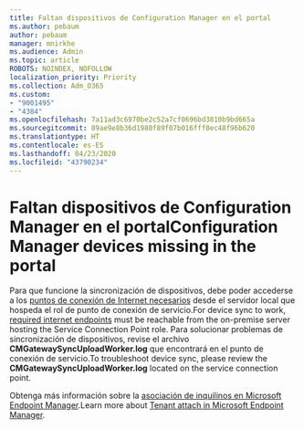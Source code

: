 ```yaml
---
title: Faltan dispositivos de Configuration Manager en el portal
ms.author: pebaum
author: pebaum
manager: mnirkhe
ms.audience: Admin
ms.topic: article
ROBOTS: NOINDEX, NOFOLLOW
localization_priority: Priority
ms.collection: Adm_O365
ms.custom:
- "9001495"
- "4384"
ms.openlocfilehash: 7a11ad3c6970be2c52a7cf0696bd3810b9bd665a
ms.sourcegitcommit: 89ae9e8b36d1980f89f07b016fff0ec48f96b620
ms.translationtype: HT
ms.contentlocale: es-ES
ms.lasthandoff: 04/23/2020
ms.locfileid: "43790234"
---
```

# <a name="configuration-manager-devices-missing-in-the-portal"></a><span data-ttu-id="2b7e4-102">Faltan dispositivos de Configuration Manager en el portal</span><span class="sxs-lookup"><span data-stu-id="2b7e4-102">Configuration Manager devices missing in the portal</span></span>

<span data-ttu-id="2b7e4-103">Para que funcione la sincronización de dispositivos, debe poder accederse a los [puntos de conexión de Internet necesarios](https://docs.microsoft.com/configmgr/tenant-attach/device-sync-actions#internet-endpoints) desde el servidor local que hospeda el rol de punto de conexión de servicio.</span><span class="sxs-lookup"><span data-stu-id="2b7e4-103">For device sync to work, [required internet endpoints](https://docs.microsoft.com/configmgr/tenant-attach/device-sync-actions#internet-endpoints) must be reachable from the on-premise server hosting the Service Connection Point role.</span></span> <span data-ttu-id="2b7e4-104">Para solucionar problemas de sincronización de dispositivos, revise el archivo **CMGatewaySyncUploadWorker.log** que encontrará en el punto de conexión de servicio.</span><span class="sxs-lookup"><span data-stu-id="2b7e4-104">To troubleshoot device sync, please review the **CMGatewaySyncUploadWorker.log** located on the service connection point.</span></span>

<span data-ttu-id="2b7e4-105">Obtenga más información sobre la [asociación de inquilinos en Microsoft Endpoint Manager](https://docs.microsoft.com/configmgr/tenant-attach/).</span><span class="sxs-lookup"><span data-stu-id="2b7e4-105">Learn more about [Tenant attach in Microsoft Endpoint Manager](https://docs.microsoft.com/configmgr/tenant-attach/).</span></span>
